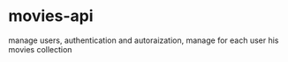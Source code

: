 # movies-api
manage users,
authentication and autoraization, manage for each user his movies collection
